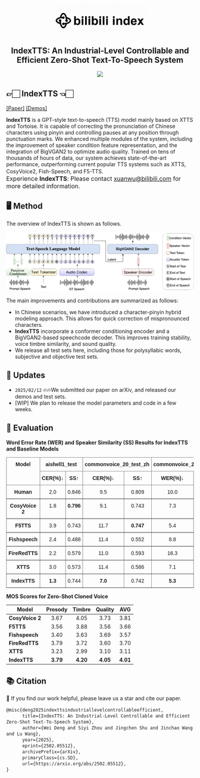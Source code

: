 ﻿<div align="center">
<img src='assets/index_icon.png' width="250"/>
</div>


<h2><center>IndexTTS: An Industrial-Level Controllable and Efficient Zero-Shot Text-To-Speech System</h2>

<p align="center">
<a href='https://arxiv.org/abs/2502.05512'><img src='https://img.shields.io/badge/ArXiv--red'></a>

## 👉🏻 IndexTTS 👈🏻

[[Paper]](https://arxiv.org/abs/2502.05512)  [[Demos]](https://index-tts.github.io)  

**IndexTTS** is a GPT-style text-to-speech (TTS) model mainly based on XTTS and Tortoise. It is capable of correcting the pronunciation of Chinese characters using pinyin and controlling pauses at any position through punctuation marks. We enhanced multiple modules of the system, including the improvement of speaker condition feature representation, and the integration of BigVGAN2 to optimize audio quality. Trained on tens of thousands of hours of data, our system achieves state-of-the-art performance, outperforming current popular TTS systems such as XTTS, CosyVoice2, Fish-Speech, and F5-TTS.
<span style="font-size:16px;">  
Experience **IndexTTS**: Please contact <u>xuanwu@bilibili.com</u> for more detailed information. </span>


## 🖥️ Method

The overview of IndexTTS is shown as follows.

<picture>
  <img src="assets/indexTTS.png"  width="800"/>
</picture>

The main improvements and contributions are summarized as follows:

 - In Chinese scenarios, we have introduced a character-pinyin hybrid modeling approach. This allows for quick correction of mispronounced characters.
 - **IndexTTS** incorporate a conformer conditioning encoder and a BigVGAN2-based speechcode decoder. This improves training stability, voice timbre similarity, and sound quality.
 - We release all test sets here, including those for polysyllabic words, subjective and objective test sets.

## 📣 Updates

- `2025/02/12` 🔥🔥We submitted our paper on arXiv, and released our demos and test sets.
- [WIP] We plan to release the model parameters and code in a few weeks.


## 📑 Evaluation

**Word Error Rate (WER) and Speaker Similarity (SS) Results for IndexTTS and Baseline Models**

<style type="text/css">
.tg  {border-collapse:collapse;border-spacing:0;}
.tg td{border-color:black;border-style:solid;border-width:1px;font-family:Arial, sans-serif;font-size:14px;
  overflow:hidden;padding:10px 5px;word-break:normal;}
.tg th{border-color:black;border-style:solid;border-width:1px;font-family:Arial, sans-serif;font-size:14px;
  font-weight:normal;overflow:hidden;padding:10px 5px;word-break:normal;}
.tg .tg-c3ow{border-color:inherit;text-align:center;vertical-align:top}
.tg .tg-7btt{border-color:inherit;font-weight:bold;text-align:center;vertical-align:top}
</style>
<table class="tg"><thead>
  <tr>
    <th class="tg-7btt" rowspan="2">Model</th>
    <th class="tg-7btt" colspan="2">aishell1_test</th>
    <th class="tg-7btt" colspan="2">commonvoice_20_test_zh</th>
    <th class="tg-7btt" colspan="2">commonvoice_20_test_en</th>
    <th class="tg-7btt" colspan="2">librispeech_test_clean</th>
    <th class="tg-7btt" colspan="2">avg</th>
  </tr>
  <tr>
    <th class="tg-7btt">CER(%)↓</th>
    <th class="tg-7btt">SS↑</th>
    <th class="tg-7btt">CER(%)↓</th>
    <th class="tg-7btt">SS↑</th>
    <th class="tg-7btt">WER(%)↓</th>
    <th class="tg-7btt">SS↑</th>
    <th class="tg-7btt">WER(%)↓</th>
    <th class="tg-7btt">SS↑</th>
    <th class="tg-7btt">CER(%)↓</th>
    <th class="tg-7btt">SS↑</th>
  </tr></thead>
<tbody>
  <tr>
    <td class="tg-7btt">Human</td>
    <td class="tg-c3ow">2.0 </td>
    <td class="tg-c3ow">0.846</td>
    <td class="tg-c3ow">9.5 </td>
    <td class="tg-c3ow">0.809</td>
    <td class="tg-c3ow">10.0 </td>
    <td class="tg-c3ow">0.820</td>
    <td class="tg-c3ow">2.4 </td>
    <td class="tg-c3ow">0.858</td>
    <td class="tg-c3ow">5.1 </td>
    <td class="tg-c3ow">0.836</td>
  </tr>
  <tr>
    <td class="tg-7btt">CosyVoice 2</td>
    <td class="tg-c3ow">1.8 </td>
    <td class="tg-7btt">0.796</td>
    <td class="tg-c3ow">9.1 </td>
    <td class="tg-c3ow">0.743</td>
    <td class="tg-c3ow">7.3 </td>
    <td class="tg-c3ow">0.742</td>
    <td class="tg-c3ow">4.9 </td>
    <td class="tg-7btt">0.837</td>
    <td class="tg-c3ow">5.9 </td>
    <td class="tg-7btt">0.788</td>
  </tr>
  <tr>
    <td class="tg-7btt">F5TTS</td>
    <td class="tg-c3ow">3.9 </td>
    <td class="tg-c3ow">0.743</td>
    <td class="tg-c3ow">11.7 </td>
    <td class="tg-7btt">0.747</td>
    <td class="tg-c3ow">5.4 </td>
    <td class="tg-c3ow">0.746</td>
    <td class="tg-c3ow">7.8 </td>
    <td class="tg-c3ow">0.828</td>
    <td class="tg-c3ow">8.2 </td>
    <td class="tg-c3ow">0.779</td>
  </tr>
  <tr>
    <td class="tg-7btt">Fishspeech</td>
    <td class="tg-c3ow">2.4 </td>
    <td class="tg-c3ow">0.488</td>
    <td class="tg-c3ow">11.4 </td>
    <td class="tg-c3ow">0.552</td>
    <td class="tg-c3ow">8.8 </td>
    <td class="tg-c3ow">0.622</td>
    <td class="tg-c3ow">8.0 </td>
    <td class="tg-c3ow">0.701</td>
    <td class="tg-c3ow">8.3 </td>
    <td class="tg-c3ow">0.612</td>
  </tr>
  <tr>
    <td class="tg-7btt">FireRedTTS</td>
    <td class="tg-c3ow">2.2 </td>
    <td class="tg-c3ow">0.579</td>
    <td class="tg-c3ow">11.0 </td>
    <td class="tg-c3ow">0.593</td>
    <td class="tg-c3ow">16.3 </td>
    <td class="tg-c3ow">0.587</td>
    <td class="tg-c3ow">5.7 </td>
    <td class="tg-c3ow">0.698</td>
    <td class="tg-c3ow">7.7 </td>
    <td class="tg-c3ow">0.631</td>
  </tr>
  <tr>
    <td class="tg-7btt">XTTS</td>
    <td class="tg-c3ow">3.0 </td>
    <td class="tg-c3ow">0.573</td>
    <td class="tg-c3ow">11.4 </td>
    <td class="tg-c3ow">0.586</td>
    <td class="tg-c3ow">7.1 </td>
    <td class="tg-c3ow">0.648</td>
    <td class="tg-c3ow">3.5 </td>
    <td class="tg-c3ow">0.761</td>
    <td class="tg-c3ow">6.0 </td>
    <td class="tg-c3ow">0.663</td>
  </tr>
  <tr>
    <td class="tg-7btt">IndexTTS</td>
    <td class="tg-7btt">1.3 </td>
    <td class="tg-c3ow">0.744</td>
    <td class="tg-7btt">7.0 </td>
    <td class="tg-c3ow">0.742</td>
    <td class="tg-7btt">5.3 </td>
    <td class="tg-7btt">0.753</td>
    <td class="tg-7btt">2.1 </td>
    <td class="tg-c3ow">0.823</td>
    <td class="tg-7btt">3.7 </td>
    <td class="tg-c3ow">0.776</td>
  </tr>
</tbody></table>


**MOS Scores for Zero-Shot Cloned Voice**

| **Model**       | **Prosody** | **Timbre** | **Quality** |  **AVG**  |
|-----------------|:-----------:|:----------:|:-----------:|:---------:|
| **CosyVoice 2** |    3.67     |    4.05    |    3.73     |   3.81    |
| **F5TTS**       |    3.56     |    3.88    |    3.56     |   3.66    |
| **Fishspeech**  |    3.40     |    3.63    |    3.69     |   3.57    |
| **FireRedTTS**  |    3.79     |    3.72    |    3.60     |   3.70    |
| **XTTS**        |    3.23     |    2.99    |    3.10     |   3.11    |
| **IndexTTS**    |    **3.79**     |    **4.20**    |    **4.05**     |   **4.01**    |


## 📚 Citation

🌟 If you find our work helpful, please leave us a star and cite our paper.

```
@misc{deng2025indexttsindustriallevelcontrollableefficient,
      title={IndexTTS: An Industrial-Level Controllable and Efficient Zero-Shot Text-To-Speech System}, 
      author={Wei Deng and Siyi Zhou and Jingchen Shu and Jinchao Wang and Lu Wang},
      year={2025},
      eprint={2502.05512},
      archivePrefix={arXiv},
      primaryClass={cs.SD},
      url={https://arxiv.org/abs/2502.05512}, 
}
```
